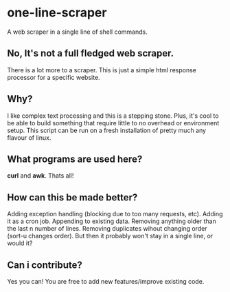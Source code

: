 # one-line-scraper
A web scraper in a single line of shell commands.

<h2>No, It's not a full fledged web scraper.</h2>
There is a lot more to a scraper. This is just a simple html response processor for a specific website.

<h2>Why?</h2>
I like complex text processing and this is a stepping stone. Plus, it's cool to be able to build something that require little to no overhead or environment setup. This script can be run on a fresh installation of pretty much any flavour 
of linux.

<h2>What programs are used here?</h2>
<p><strong>curl</strong> and <strong>awk</strong>. Thats all!</p>

<h2>How can this be made better?</h2>
Adding exception handling (blocking due to too many requests, etc). Adding it as a cron job. Appending to existing data. Removing anything older than the last n number of lines. Removing duplicates wihout changing order (sort-u changes order).
But then it probably won't stay in a single line, or would it?

<h2>Can i contribute?</h2>
Yes you can! You are free to add new features/improve existing code.
